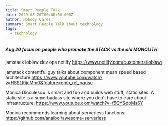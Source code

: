 ```yaml
---
title: Smart People Talk
date: 2029-08-20T00:00:00.000Z
author: Nobody Cares
summary: Smart People Talk about technology
tags:
  - technology
---
```



##### Aug 20 focus on people who promote the STACK vs the old MONOLITH

jamstack loblaw dev ops netlify
https://www.netlify.com/customers/loblaw/

jamstack contentful guy talks about component mean speed based architecture
https://www.youtube.com/watch?v=HSSLI0jcMm0&feature=emb_rel_pause

Monica Dinculescu is smart and fun and builds web stuff, static sites.
A static site is a superbadass site where you don't have to care about infrastructure.
https://www.youtube.com/watch?v=f5QYSdpMs6Y

Monica recommends learning about serverless functions:
https://github.com/anaibol/awesome-serverless
